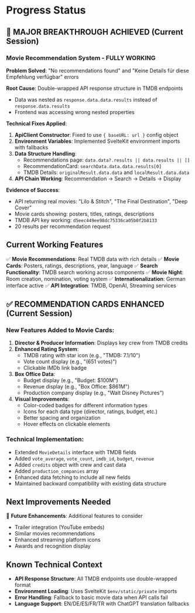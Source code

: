 # Progress Status

## 🎉 MAJOR BREAKTHROUGH ACHIEVED (Current Session)

### Movie Recommendation System - FULLY WORKING
**Problem Solved**: "No recommendations found" and "Keine Details für diese Empfehlung verfügbar" errors

**Root Cause**: Double-wrapped API response structure in TMDB endpoints
- Data was nested as `response.data.data.results` instead of `response.data.results`
- Frontend was accessing wrong nested properties

**Technical Fixes Applied**:
1. **ApiClient Constructor**: Fixed to use `{ baseURL: url }` config object
2. **Environment Variables**: Implemented SvelteKit environment imports with fallbacks
3. **Data Structure Handling**: 
   - Recommendations page: `data.data?.results || data.results || []`
   - RecommendationCard: `searchData.data.data.results[0]`
   - TMDB Details: `originalResult.data.data` and `localResult.data.data`
4. **API Chain Working**: Recommendation → Search → Details → Display

**Evidence of Success**:
- API returning real movies: "Lilo & Stitch", "The Final Destination", "Deep Cover"
- Movie cards showing: posters, titles, ratings, descriptions
- TMDB API key working: `d5eec449ee98dc75336ca05b0f2b8133`
- 20 results per recommendation request

## Current Working Features
✅ **Movie Recommendations**: Real TMDB data with rich details
✅ **Movie Cards**: Posters, ratings, descriptions, year, language
✅ **Search Functionality**: TMDB search working across components
✅ **Movie Night**: Room creation, nomination, voting system
✅ **Internationalization**: German interface active
✅ **API Integration**: TMDB, OpenAI, Streaming services

## ✅ RECOMMENDATION CARDS ENHANCED (Current Session)

### New Features Added to Movie Cards:
1. **Director & Producer Information**: Displays key crew from TMDB credits
2. **Enhanced Rating System**: 
   - TMDB rating with star icon (e.g., "TMDB: 7.1/10")
   - Vote count display (e.g., "(651 votes)")
   - Clickable IMDb link badge
3. **Box Office Data**: 
   - Budget display (e.g., "Budget: $100M")
   - Revenue display (e.g., "Box Office: $861M")
   - Production company display (e.g., "Walt Disney Pictures")
4. **Visual Improvements**:
   - Color-coded badges for different information types
   - Icons for each data type (director, ratings, budget, etc.)
   - Better spacing and organization
   - Hover effects on clickable elements

### Technical Implementation:
- Extended `MovieDetails` interface with TMDB fields
- Added `vote_average`, `vote_count`, `imdb_id`, `budget`, `revenue`
- Added `credits` object with crew and cast data
- Added `production_companies` array
- Enhanced data fetching to include all new fields
- Maintained backward compatibility with existing data structure

## Next Improvements Needed
🔄 **Future Enhancements**: Additional features to consider
- Trailer integration (YouTube embeds)
- Similar movies recommendations
- Enhanced streaming platform icons
- Awards and recognition display

## Known Technical Context
- **API Response Structure**: All TMDB endpoints use double-wrapped format
- **Environment Loading**: Uses SvelteKit `$env/static/private` imports
- **Error Handling**: Fallback to basic movie data when API calls fail
- **Language Support**: EN/DE/ES/FR/TR with ChatGPT translation fallbacks 